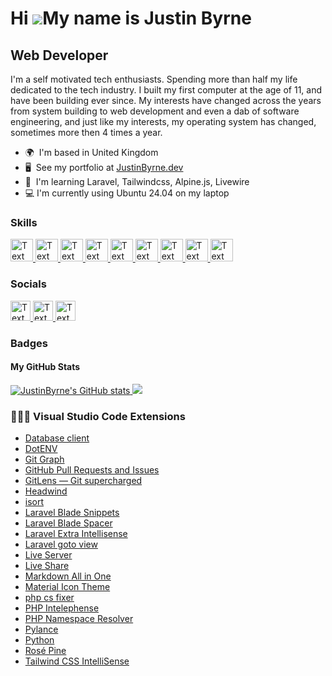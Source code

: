 Hi ![](https://user-images.githubusercontent.com/18350557/176309783-0785949b-9127-417c-8b55-ab5a4333674e.gif)My name is Justin Byrne
====================================================================================================================================

Web Developer
-------------

I'm a self motivated tech enthusiasts. Spending more than half my life dedicated to the tech industry. I built my first computer at the age of 11, and have been building ever since. My interests have changed across the years from system building to web development and even a dab of software engineering, and just like my interests, my operating system has changed, sometimes more then 4 times a year.

* 🌍  I'm based in United Kingdom
* 🖥️  See my portfolio at [JustinByrne.dev](http://JustinByrne.dev)
* 🧠  I'm learning Laravel, Tailwindcss, Alpine.js, Livewire
* 💻  I'm currently using Ubuntu 24.04 on my laptop

### Skills

<p align="left">
  <a href="https://www.php.net/" target="_blank" rel="noreferrer">
    <picture>
      <source media="(prefers-color-scheme: dark)" srcset="https://raw.githubusercontent.com/danielcranney/readme-generator/main/public/icons/skills/php-dark.svg">
      <img alt="Text changing depending on mode. Light: 'So light!' Dark: 'So dark!'" src="https://raw.githubusercontent.com/danielcranney/readme-generator/main/public/icons/skills/php-colored.svg" width="36" height="36" alt="PHP">
    </picture>
  </a>
  
  <a href="https://laravel.com/" target="_blank" rel="noreferrer">
    <picture>
      <source media="(prefers-color-scheme: dark)" srcset="https://raw.githubusercontent.com/danielcranney/readme-generator/main/public/icons/skills/laravel-dark.svg">
      <img alt="Text changing depending on mode. Light: 'So light!' Dark: 'So dark!'" src="https://raw.githubusercontent.com/danielcranney/readme-generator/main/public/icons/skills/laravel-colored.svg" width="36" height="36" alt="Laravel">
    </picture>
  </a>
  
  <a href="https://developer.mozilla.org/en-US/docs/Glossary/HTML5" target="_blank" rel="noreferrer">
    <picture>
      <source media="(prefers-color-scheme: dark)" srcset="https://raw.githubusercontent.com/danielcranney/readme-generator/main/public/icons/skills/html5-dark.svg">
      <img alt="Text changing depending on mode. Light: 'So light!' Dark: 'So dark!'" src="https://raw.githubusercontent.com/danielcranney/readme-generator/main/public/icons/skills/html5-colored.svg" width="36" height="36" alt="HTML5">
    </picture>
  </a>
  
  <a href="https://www.w3.org/TR/CSS/#css" target="_blank" rel="noreferrer">
    <picture>
      <source media="(prefers-color-scheme: dark)" srcset="https://raw.githubusercontent.com/danielcranney/readme-generator/main/public/icons/skills/css3-dark.svg">
      <img alt="Text changing depending on mode. Light: 'So light!' Dark: 'So dark!'" src="https://raw.githubusercontent.com/danielcranney/readme-generator/main/public/icons/skills/css3-colored.svg" width="36" height="36" alt="CSS3">
    </picture>
  </a>
  
  <a href="https://tailwindcss.com/" target="_blank" rel="noreferrer">
    <picture>
      <source media="(prefers-color-scheme: dark)" srcset="https://raw.githubusercontent.com/danielcranney/readme-generator/main/public/icons/skills/tailwindcss-dark.svg">
      <img alt="Text changing depending on mode. Light: 'So light!' Dark: 'So dark!'" src="https://raw.githubusercontent.com/danielcranney/readme-generator/main/public/icons/skills/tailwindcss-colored.svg" width="36" height="36" alt="TailwindCSS">
    </picture>
  </a>
  
  <a href="https://developer.mozilla.org/en-US/docs/Web/JavaScript" target="_blank" rel="noreferrer">
    <picture>
      <source media="(prefers-color-scheme: dark)" srcset="https://raw.githubusercontent.com/danielcranney/readme-generator/main/public/icons/skills/javascript-dark.svg">
      <img alt="Text changing depending on mode. Light: 'So light!' Dark: 'So dark!'" src="https://raw.githubusercontent.com/danielcranney/readme-generator/main/public/icons/skills/javascript-colored.svg" width="36" height="36" alt="Javascript">
    </picture>
  </a>
  
  <a href="https://www.mysql.com/" target="_blank" rel="noreferrer">
    <picture>
      <source media="(prefers-color-scheme: dark)" srcset="https://raw.githubusercontent.com/danielcranney/readme-generator/main/public/icons/skills/mysql-dark.svg">
      <img alt="Text changing depending on mode. Light: 'So light!' Dark: 'So dark!'" src="https://raw.githubusercontent.com/danielcranney/readme-generator/main/public/icons/skills/mysql-colored.svg" width="36" height="36" alt="MySQL">
    </picture>
  </a>
  
  <a href="https://www.figma.com/" target="_blank" rel="noreferrer">
    <picture>
      <source media="(prefers-color-scheme: dark)" srcset="https://raw.githubusercontent.com/danielcranney/readme-generator/main/public/icons/skills/figma-dark.svg">
      <img alt="Text changing depending on mode. Light: 'So light!' Dark: 'So dark!'" src="https://raw.githubusercontent.com/danielcranney/readme-generator/main/public/icons/skills/figma-colored.svg" width="36" height="36" alt="Figma">
    </picture>
  </a>
  
  <a href="https://www.python.org/" target="_blank" rel="noreferrer">
    <picture>
      <source media="(prefers-color-scheme: dark)" srcset="https://raw.githubusercontent.com/danielcranney/readme-generator/main/public/icons/skills/python-dark.svg">
      <img alt="Text changing depending on mode. Light: 'So light!' Dark: 'So dark!'" src="https://raw.githubusercontent.com/danielcranney/readme-generator/main/public/icons/skills/python-colored.svg" width="36" height="36" alt="Python">
    </picture>
  </a>
</p>


### Socials

<p align="left">
  <a href="https://www.github.com/JustinByrne" target="_blank" rel="noreferrer">
    <picture>
      <source media="(prefers-color-scheme: dark)" srcset="https://raw.githubusercontent.com/danielcranney/readme-generator/main/public/icons/socials/github-dark.svg">
      <img alt="Text changing depending on mode. Light: 'So light!' Dark: 'So dark!'" src="https://raw.githubusercontent.com/danielcranney/readme-generator/main/public/icons/socials/github.svg" width="32" height="32" alt="GitHub">
    </picture>
  </a>
  
  <a href="https://www.linkedin.com/in/JustinBTechGuy" target="_blank" rel="noreferrer">
    <picture>
      <source media="(prefers-color-scheme: dark)" srcset="https://raw.githubusercontent.com/danielcranney/readme-generator/main/public/icons/socials/linkedin-dark.svg">
      <img alt="Text changing depending on mode. Light: 'So light!' Dark: 'So dark!'" src="https://raw.githubusercontent.com/danielcranney/readme-generator/main/public/icons/socials/linkedin.svg" width="32" height="32" alt="LinkedIn">
    </picture>
  </a>
  
  <a href="https://www.twitter.com/JustinBTechGuy" target="_blank" rel="noreferrer">
    <picture>
      <source media="(prefers-color-scheme: dark)" srcset="https://raw.githubusercontent.com/danielcranney/readme-generator/main/public/icons/socials/twitter-dark.svg">
      <img alt="Text changing depending on mode. Light: 'So light!' Dark: 'So dark!'" src="https://raw.githubusercontent.com/danielcranney/readme-generator/main/public/icons/socials/twitter.svg" width="32" height="32" alt="Twitter / X">
    </picture>
  </a>
</p>


### Badges

#### My GitHub Stats

<a href="http://www.github.com/JustinByrne">
  <img src="https://github-readme-stats.vercel.app/api?username=JustinByrne&show_icons=true&hide=&count_private=true&title_color=0891b2&text_color=ffffff&icon_color=0891b2&bg_color=1c1917&hide_border=true&show_icons=true" alt="JustinByrne's GitHub stats" />
</a>

<a href="http://www.github.com/JustinByrne">
  <img src="https://github-readme-streak-stats.herokuapp.com/?user=JustinByrne&stroke=ffffff&background=1c1917&ring=0891b2&fire=0891b2&currStreakNum=ffffff&currStreakLabel=0891b2&sideNums=ffffff&sideLabels=ffffff&dates=ffffff&hide_border=true" />
</a>


### 🧑🏻‍💻 Visual Studio Code Extensions

- [Database client](https://marketplace.visualstudio.com/items?itemName=cweijan.vscode-database-client2)
- [DotENV](https://marketplace.visualstudio.com/items?itemName=mikestead.dotenv)
- [Git Graph](https://marketplace.visualstudio.com/items?itemName=mhutchie.git-graph)
- [GitHub Pull Requests and Issues](https://marketplace.visualstudio.com/items?itemName=GitHub.vscode-pull-request-github)
- [GitLens — Git supercharged](https://marketplace.visualstudio.com/items?itemName=eamodio.gitlens)
- [Headwind](https://marketplace.visualstudio.com/items?itemName=heybourn.headwind)
- [isort](https://marketplace.visualstudio.com/items?itemName=ms-python.isort)
- [Laravel Blade Snippets](https://marketplace.visualstudio.com/items?itemName=onecentlin.laravel-blade)
- [Laravel Blade Spacer](https://marketplace.visualstudio.com/items?itemName=austenc.laravel-blade-spacer)
- [Laravel Extra Intellisense](https://marketplace.visualstudio.com/items?itemName=amiralizadeh9480.laravel-extra-intellisense)
- [Laravel goto view](https://marketplace.visualstudio.com/items?itemName=codingyu.laravel-goto-view)
- [Live Server](https://marketplace.visualstudio.com/items?itemName=ritwickdey.LiveServer)
- [Live Share](https://marketplace.visualstudio.com/items?itemName=MS-vsliveshare.vsliveshare)
- [Markdown All in One](https://marketplace.visualstudio.com/items?itemName=yzhang.markdown-all-in-one)
- [Material Icon Theme](https://marketplace.visualstudio.com/items?itemName=PKief.material-icon-theme)
- [php cs fixer](https://marketplace.visualstudio.com/items?itemName=junstyle.php-cs-fixer)
- [PHP Intelephense](https://marketplace.visualstudio.com/items?itemName=bmewburn.vscode-intelephense-client)
- [PHP Namespace Resolver](https://marketplace.visualstudio.com/items?itemName=MehediDracula.php-namespace-resolver)
- [Pylance](https://marketplace.visualstudio.com/items?itemName=ms-python.vscode-pylance)
- [Python](https://marketplace.visualstudio.com/items?itemName=ms-python.python)
- [Rosé Pine](https://marketplace.visualstudio.com/items?itemName=mvllow.rose-pine)
- [Tailwind CSS IntelliSense](https://marketplace.visualstudio.com/items?itemName=bradlc.vscode-tailwindcss)

[langs]: #langs

